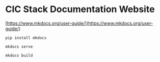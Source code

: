# CIC Stack Documentation Website 

[https://www.mkdocs.org/user-guide/](https://www.mkdocs.org/user-guide/)

```
pip install mkdocs
```

```
mkdocs serve
```

```
mkdocs build
```
